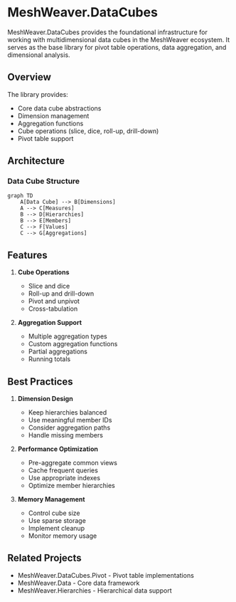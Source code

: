 # MeshWeaver.DataCubes

MeshWeaver.DataCubes provides the foundational infrastructure for working with multidimensional data cubes in the MeshWeaver ecosystem. It serves as the base library for pivot table operations, data aggregation, and dimensional analysis.

## Overview

The library provides:
- Core data cube abstractions
- Dimension management
- Aggregation functions
- Cube operations (slice, dice, roll-up, drill-down)
- Pivot table support

## Architecture

### Data Cube Structure
```mermaid
graph TD
    A[Data Cube] --> B[Dimensions]
    A --> C[Measures]
    B --> D[Hierarchies]
    B --> E[Members]
    C --> F[Values]
    C --> G[Aggregations]
```


## Features


1. **Cube Operations**
   - Slice and dice
   - Roll-up and drill-down
   - Pivot and unpivot
   - Cross-tabulation

2. **Aggregation Support**
   - Multiple aggregation types
   - Custom aggregation functions
   - Partial aggregations
   - Running totals


## Best Practices

1. **Dimension Design**
   - Keep hierarchies balanced
   - Use meaningful member IDs
   - Consider aggregation paths
   - Handle missing members

2. **Performance Optimization**
   - Pre-aggregate common views
   - Cache frequent queries
   - Use appropriate indexes
   - Optimize member hierarchies

3. **Memory Management**
   - Control cube size
   - Use sparse storage
   - Implement cleanup
   - Monitor memory usage

## Related Projects

- MeshWeaver.DataCubes.Pivot - Pivot table implementations
- MeshWeaver.Data - Core data framework
- MeshWeaver.Hierarchies - Hierarchical data support
